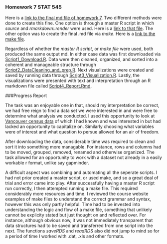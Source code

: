 ### Homework 7 STAT 545

Here is a [link to the final md file of homework 7](https://github.com/Kozp/STAT545-hw-Kozik-Pavel/blob/Side-Branch/hw07%20-%20Scripts%20and%20Make/Script4_Report.md). Two different methods were done to create this fine. One option is through a master R script in which *source* and *rmarkdown::render* were used. Here is a [link to that file](https://github.com/Kozp/STAT545-hw-Kozik-Pavel/blob/Side-Branch/hw07%20-%20Scripts%20and%20Make/Script5_Master.R). The other option was to create the final .md file via *make*. Here is a [link to the make file](https://github.com/Kozp/STAT545-hw-Kozik-Pavel/blob/Side-Branch/hw07%20-%20Scripts%20and%20Make/makefile).

Regardless of whether the *master R script*, or *make file* were used, both produced the same output md. In either case data was first downloaded via [Script1_Download.R](https://github.com/Kozp/STAT545-hw-Kozik-Pavel/blob/Side-Branch/hw07%20-%20Scripts%20and%20Make/Script1_Download.R). Data were then cleaned, organized, and sorted into a coherent and manageable structure through [Script2_DataCleaning_and_prep.R](https://github.com/Kozp/STAT545-hw-Kozik-Pavel/blob/Side-Branch/hw07%20-%20Scripts%20and%20Make/Script2_DataCleaning_and_prep.R). Next visualizations were created and saved by running data through [Script3_Visualization.R](https://github.com/Kozp/STAT545-hw-Kozik-Pavel/blob/Side-Branch/hw07%20-%20Scripts%20and%20Make/Script3_Visualization.R). Lastly, the visualizations were presented with text and interpretation through an R markdown file called [Script4_Report.Rmd](https://github.com/Kozp/STAT545-hw-Kozik-Pavel/blob/Side-Branch/hw07%20-%20Scripts%20and%20Make/Script4_Report.Rmd).


###Progress Report

The task was an enjoyable one in that, should my interpretation be correct, we had free reign to find a data set we were interested in and were free to determine what analysis we conducted. I used this opportunity to look at [Vancouver census data](http://data.vancouver.ca/datacatalogue/index.htm) of which I had known and was interested in but had lacked an opportunity to capitalize on. Similarly choosing what variables were of interest and what question to persue allowed for an air of freedom. 

After downloading the data, considerable time was required to clean and sort it into something more managable. For instance, rows and columns had to be moved, grouped, removed, renamed and otherwise organized. The task allowed for an opportunity to work with a dataset not already in a easily workable r format, unlike say gapminder.   

A difficult aspect was combining and automating all the seperate scripts. I had not prior created a master script, or used make, and so a great deal of trial and error came into play. After successfully having a master R script run correctly, I then attempted running a make file. This required considerably more resources and time. I reviewed the course website examples of make files to understand the correct grammar and syntax, however this was only partly helpful. Time had to be invested into understanding the logic and flow of a make file, something that unlikely cannot be explicity stated but just thought on and reflected over. For instance, although obvious now, it was not immediately transparent that data structures had to be saved and transferred from one script into the next. The functions  *saveRDS* and *readRDS* also did not jump to mind so for a period of time I worked with .dat, .xls and other formats.

